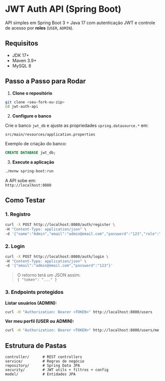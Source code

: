 
# JWT Auth API (Spring Boot)

API simples em Spring Boot 3 + Java 17 com autenticação JWT e controle de acesso por **roles** (`USER`, `ADMIN`).

## Requisitos

- JDK 17+
- Maven 3.9+
- MySQL 8

## Passo a Passo para Rodar

1. **Clone o repositório**

```bash
git clone <seu-fork-ou-zip>
cd jwt-auth-api
```

2. **Configure o banco**

Crie o banco `jwt_db` e ajuste as propriedades `spring.datasource.*` em:

```
src/main/resources/application.properties
```

Exemplo de criação do banco:

```sql
CREATE DATABASE jwt_db;
```

3. **Execute a aplicação**

```bash
./mvnw spring-boot:run
```

A API sobe em:  
`http://localhost:8080`

## Como Testar

### 1. Registro

```bash
curl -X POST http://localhost:8080/auth/register \
-H "Content-Type: application/json" \
-d '{"name":"Admin","email":"admin@email.com","password":"123","role":"ADMIN"}'
```

### 2. Login

```bash
curl -X POST http://localhost:8080/auth/login \
-H "Content-Type: application/json" \
-d '{"email":"admin@email.com","password":"123"}'
```

> O retorno terá um JSON assim:  
`{ "token": "..." }`

### 3. Endpoints protegidos

**Listar usuários (ADMIN):**

```bash
curl -H "Authorization: Bearer <TOKEN>" http://localhost:8080/users
```

**Ver meu perfil (USER ou ADMIN):**

```bash
curl -H "Authorization: Bearer <TOKEN>" http://localhost:8080/users/me
```

## Estrutura de Pastas

```
controller/      # REST controllers
service/         # Regras de negócio
repository/      # Spring Data JPA
security/        # JWT utils + filtros + config
model/           # Entidades JPA
```
